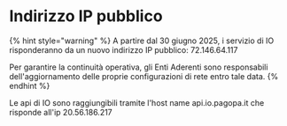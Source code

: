 # Indirizzo IP pubblico

{% hint style="warning" %}
A partire dal 30 giugno 2025, i servizio di IO risponderanno da un nuovo indirizzo IP pubblico: 72.146.64.117

Per garantire la continuità operativa, gli Enti Aderenti sono responsabili dell'aggiornamento delle proprie configurazioni di rete entro tale data.
{% endhint %}

Le api di IO sono raggiungibili tramite l'host name api.io.pagopa.it che risponde all'ip 20.56.186.217





